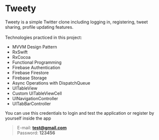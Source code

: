 # Tweety
Tweety is a simple Twitter clone including logging in, registering, tweet sharing, profile updating features.
<br><br>
Technologies practiced in this project:
- MVVM Design Pattern
- RxSwift
- RxCocoa
- Functional Programming
- Firebase Authentication
- Firebase Firestore
- Firebase Storage
- Async Operations with DispatchQueue
- UITableView
- Custom UITableViewCell
- UINavigationController
- UITabBarController

You can use this credentials to login and test the application or register by yourself inside the app
> E-mail: **test@gmail.com** <br>
> Password: **123456**
